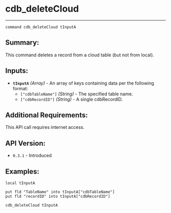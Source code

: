 # cdb_deleteCloud
---
```
command cdb_deleteCloud tInputA
```
## Summary:
This command deletes a record from a cloud table (but not from local).

## Inputs:
* **`tInputA`** *(Array)* - An array of keys containing data per the following format:
    * `["cdbTableName"]` *(String)* - The specified table name.
    * `["cdbRecordID"]` *(String)* - A single cdbRecordID.

## Additional Requirements:
This API call requires internet access.

## API Version:
* `0.3.1` - Introduced

## Examples:
```
local tInputA
     
put fld "TableName" into tInputA["cdbTableName"]
put fld "recordID" into tInputA["cdbRecordID"]
     
cdb_deleteCloud tInputA
```